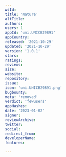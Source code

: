 ```yaml
---
wsId: 
title: 'Nature'
altTitle: 
authors: 
users: 1
appId: 'uni.UNICB29B91'
appCountry: 
released: '2021-10-29'
updated: '2021-10-29'
version: '1.0.1'
stars: 
ratings: 
reviews: 
size: 
website: 
repository: 
issue: 
icon: 'uni.UNICB29B91.png'
bugbounty: 
meta: 'removed'
verdict: 'fewusers'
appHashes: 
date: '2023-01-02'
signer: 
reviewArchive: 
twitter: 
social: 
redirect_from: 
developerName: 
features: 

---
```


